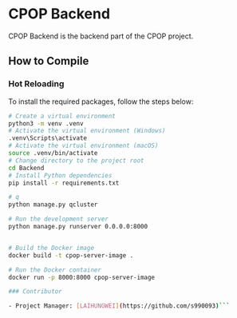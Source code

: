 # CPOP Backend

CPOP Backend is the backend part of the CPOP project.

<!--[Documentation](docs/)-->

## How to Compile

### Hot Reloading

To install the required packages, follow the steps below:

````bash
# Create a virtual environment
python3 -m venv .venv
# Activate the virtual environment (Windows)
.venv\Scripts\activate
# Activate the virtual environment (macOS)
source .venv/bin/activate
# Change directory to the project root
cd Backend
# Install Python dependencies
pip install -r requirements.txt

# q
python manage.py qcluster

# Run the development server
python manage.py runserver 0.0.0.0:8000


# Build the Docker image
docker build -t cpop-server-image .

# Run the Docker container
docker run -p 8000:8000 cpop-server-image

### Contributor

- Project Manager: [LAIHUNGWEI](https://github.com/s990093)```
````
